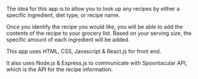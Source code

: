 The idea for this app is to allow you to look up any recipes by either a specific ingredient, diet type, or recipe name. 

Once you identify the recipe you would like, you will be able to add the contents of the recipe to your grocery list. Based on your serving size, the specific amount of each ingredient will be added. 

This app uses HTML, CSS, Javascript & React.js for front end. 

It also uses Node.js & Express.js to communicate with Spoontacular API, which is the API for the recipe information.